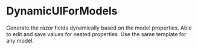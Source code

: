 # DynamicUIForModels
Generate the razor fields dynamically based on the model properties. Able to edit and save values for nested properties. 
Use the same template for any model.

